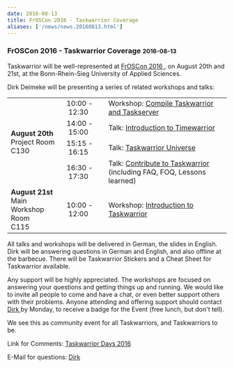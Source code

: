 ```yaml
---
date: 2016-08-13
title: FrOSCon 2016 - Taskwarrior Coverage
aliases: ['/news/news.20160813.html']
---
```

<div class="col-md-8 main">
 <div class="row">
  <h3>
   FrOSCon 2016 - Taskwarrior Coverage
   <small>
    2016-08-13
   </small>
  </h3>
  <p>
   Taskwarrior will be well-represented at
   <a href="https://www.froscon.de">
    FrOSCon 2016
   </a>
   ,
            on August 20th and 21st, at the Bonn-Rhein-Sieg University of
            Applied Sciences.
  </p>
  <p>
   Dirk Deimeke will be presenting a series of related workshops and talks:
  </p>
  <table class="table table-striped">
   <tr>
    <td rowspan="4">
     <b>
      August 20th
     </b>
     <br/>
     Project Room
     <br/>
     C130
    </td>
    <td>
     10:00 - 12:30
    </td>
    <td>
     Workshop:
     <a href="https://programm.froscon.de/2016/events/1876.html">
      Compile Taskwarrior and Taskserver
     </a>
    </td>
   </tr>
   <tr>
    <td>
     14:00 - 15:00
    </td>
    <td>
     Talk:
     <a href="https://programm.froscon.de/2016/events/1877.html">
      Introduction to Timewarrior
     </a>
    </td>
   </tr>
   <tr>
    <td>
     15:15 - 16:15
    </td>
    <td>
     Talk:
     <a href="https://programm.froscon.de/2016/events/1878.html">
      Taskwarrior Universe
     </a>
    </td>
   </tr>
   <tr>
    <td>
     16:30 - 17:30
    </td>
    <td>
     Talk:
     <a href="https://programm.froscon.de/2016/events/1879.html">
      Contribute to Taskwarrior
     </a>
     (including FAQ, FOQ, Lessons learned)
    </td>
   </tr>
   <tr>
    <td>
     <b>
      August 21st
     </b>
     <br/>
     Main Workshop Room
     <br/>
     C115
    </td>
    <td>
     10:00 - 12:00
    </td>
    <td>
     Workshop:
     <a href="https://programm.froscon.de/2016/events/1702.html">
      Introduction to Taskwarrior
     </a>
    </td>
   </tr>
  </table>
  <p>
   All talks and workshops will be delivered in German, the slides in English.
            Dirk will be answering questions in German and English, and also offline at the barbecue.
            There will be Taskwarrior Stickers and a Cheat Sheet for Taskwarrior available.
  </p>
  <p>
   Any support will be highly appreciated.
            The workshops are focused on answering your questions and getting things up and running.
            We would like to invite all people to come and have a chat, or even better support others with their problems.
            Anyone attending and offering support should contact
   <a href="mailto:dirk@deimeke.net">
    Dirk
   </a>
   by Monday, to receive a badge for the Event (free lunch, but don't tell).
  </p>
  <p>
   We see this as community event for all Taskwarriors, and Taskwarriors to be.
  </p>
  <p>
   Link for Comments:
   <a href="https://www.deimeke.net/dirk/blog/index.php?/archives/3713-Taskwarrior-Days-2016-....html">
    Taskwarrior Days 2016
   </a>
  </p>
  <p>
   E-Mail for questions:
   <a href="mailto:dirk@deimeke.net">
    Dirk
    <a>
    </a>
   </a>
  </p>
  <br/>
  <br/>
 </div>
</div>

